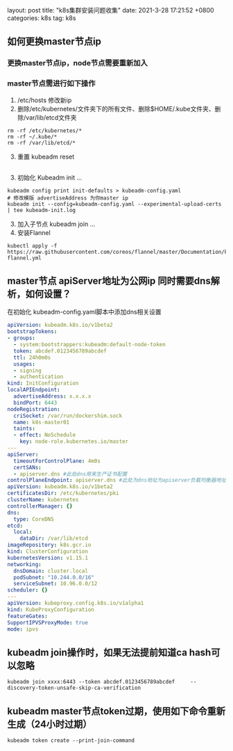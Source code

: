 layout: post
title:  "k8s集群安装问题收集"
date:   2021-3-28 17:21:52 +0800
categories: k8s
tag: k8s



## 如何更换master节点ip

### 更换master节点ip，node节点需要重新加入

###  master节点需进行如下操作

1. /etc/hosts 修改新ip
2. 删除/etc/kubernetes/文件夹下的所有文件、删除$HOME/.kube文件夹、删除/var/lib/etcd文件夹

```shell
rm -rf /etc/kubernetes/*
rm -rf ~/.kube/*
rm -rf /var/lib/etcd/*
```

3. 重置 kubeadm reset

```shell

```



3. 初始化 Kubeadm  init ...

```shell
kubeadm config print init-defaults > kubeadm-config.yaml 
# 修改模版 advertiseAddress 为你master ip 
kubeadm init --config=kubeadm-config.yaml --experimental-upload-certs | tee kubeadm-init.log
```



3. 加入子节点 kubeadm join ...
4. 安装Flannel

```shell
kubectl apply -f https://raw.githubusercontent.com/coreos/flannel/master/Documentation/kube- flannel.yml
```



## master节点 apiServer地址为公网ip 同时需要dns解析，如何设置？

在初始化 kubeadm-config.yaml脚本中添加dns相关设置

```yaml
apiVersion: kubeadm.k8s.io/v1beta2
bootstrapTokens:
- groups:
  - system:bootstrappers:kubeadm:default-node-token
  token: abcdef.0123456789abcdef
  ttl: 24h0m0s
  usages:
  - signing
  - authentication
kind: InitConfiguration
localAPIEndpoint:
  advertiseAddress: x.x.x.x
  bindPort: 6443
nodeRegistration:
  criSocket: /var/run/dockershim.sock
  name: k8s-master01
  taints:
  - effect: NoSchedule
    key: node-role.kubernetes.io/master
---
apiServer:
  timeoutForControlPlane: 4m0s
  certSANs: 
  - apiserver.dns #此处dns用来生产证书配置
controlPlaneEndpoint: apiserver.dns #此处为dns地址为apiserver负载均衡器地址
apiVersion: kubeadm.k8s.io/v1beta2
certificatesDir: /etc/kubernetes/pki
clusterName: kubernetes
controllerManager: {}
dns:
  type: CoreDNS
etcd:
  local:
    dataDir: /var/lib/etcd
imageRepository: k8s.gcr.io
kind: ClusterConfiguration
kubernetesVersion: v1.15.1
networking:
  dnsDomain: cluster.local
  podSubnet: "10.244.0.0/16"
  serviceSubnet: 10.96.0.0/12
scheduler: {}
---
apiVersion: kubeproxy.config.k8s.io/v1alpha1 
kind: KubeProxyConfiguration
featureGates:
SupportIPVSProxyMode: true
mode: ipvs
```

## kubeadm join操作时，如果无法提前知道ca hash可以忽略

```shell
kubeadm join xxxx:6443 --token abcdef.0123456789abcdef     --discovery-token-unsafe-skip-ca-verification
```

## kubeadm master节点token过期，使用如下命令重新生成（24小时过期）

```shell
kubeadm token create --print-join-command
```



